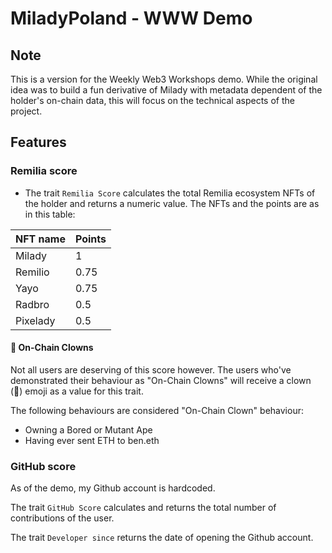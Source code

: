 # MiladyPoland - WWW Demo

## Note

This is a version for the Weekly Web3 Workshops demo. While the original idea was to build a fun derivative of Milady with metadata dependent of the holder's on-chain data, this will focus on the technical aspects of the project.

## Features

### Remilia score

- The trait `Remilia Score` calculates the total Remilia ecosystem NFTs of the holder and returns a numeric value. The NFTs and the points are as in this table:

| NFT name | Points |
| -------- | ------ |
| Milady   | 1      |
| Remilio  | 0.75   |
| Yayo     | 0.75   |
| Radbro   | 0.5    |
| Pixelady | 0.5    |

#### 🤡 On-Chain Clowns

Not all users are deserving of this score however. The users who've demonstrated their behaviour as "On-Chain Clowns" will receive a clown (🤡) emoji as a value for this trait.

The following behaviours are considered "On-Chain Clown" behaviour:
- Owning a Bored or Mutant Ape
- Having ever sent ETH to ben.eth

### GitHub score
As of the demo, my Github account is hardcoded.

The trait `GitHub Score` calculates and returns the total number of contributions of the user.

The trait `Developer since` returns the date of opening the Github account.